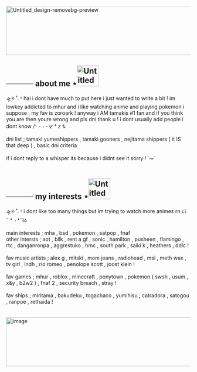 <img width="1874" height="133" alt="Untitled_design-removebg-preview" src="https://github.com/user-attachments/assets/5d4fa7a6-4ea5-42ad-a311-55fe156e8519" />

##   ───── about me ⋆<img width="60" height="56" alt="Untitled design" src="https://github.com/user-attachments/assets/793db429-3147-48eb-81e9-63e083ca7597" />


🛸୭ ˚. ᵎᵎ hai i dont have much to put here i just wanted to write a bit ! im lowkey addicted to mhur and i like watching anime and playing pokemon i suppose , my fav is zoroark ! anyway i AM tamakis #1 fan and if you think you are then youre wrong and pls dni thank u ! i dont usually add people i dont know /ᐠ - ˕ -マ ᶻ 𝗓 𐰁
<br />
<br />
dni list ; tamaki yumeshippers  ,  tamaki gooners  ,  nejitama shippers ( it IS that deep ) , basic dni criteria 
<br />
<br />
if i dont reply to a whisper its because i didnt see it sorry ! ˙𐃷˙
<br />
<br />

##   ───── my interests ⋆<img width="60" height="56" alt="Untitled design copy" src="https://github.com/user-attachments/assets/3e1b6264-6e5f-47ed-a057-cd664b7e130a" />


🛸୭ ˚. ᵎᵎ i dont like too many things but im trying to watch more animes rn ૮꒰˶ ⁠❛   ˕ ⁠❛˶꒱ა
<br />
<br />
main interests ; mha , bsd , pokemon , satpop , fnaf
<br />
other intersts ; aot , bllk , rent a gf ,  sonic , hamilton , pusheen , flamingo , rtc , danganronpa , aggrestuko , hmc , south park , saiki k , heathers , ddlc !
<br />
<br />
fav music artists ; alex g , mitski , mom jeans , radiohead , msi , meth wax , tv girl , lndh , rio romeo , penolope scott , joost klein !
<br />
<br />
fav games ; mhur , roblox , minecraft , ponytown , pokemon ( swsh , usum , x&y , b2w2 ) , fnaf 2 , security breach , stray !
<br />
<br />
fav ships ; miritama , bakudeku , togachaco , yumihisu , catradora , satogou , ranpoe , rethaida !
<br />
<br />
<br />
<img width="1874" height="133" alt="image" src="https://github.com/user-attachments/assets/a5f32b76-5ea9-4aec-8155-de92db77169a" />

<!--
